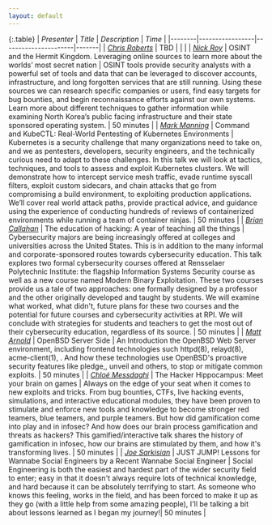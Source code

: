 ```yaml
---
layout: default
---
```


{:.table}
| *Presenter*  | *Title*     | *Description* | *Time* |
|--------|-----------------|----------------------|-------|
| [*Chris Roberts*](/speakers/#chris-roberts) | TBD | | |
| [*Nick Roy*](/speakers#nick-roy) | OSINT and the Hermit Kingdom. Leveraging online sources to learn more about the worlds’ most secret nation | OSINT tools provide security analysts with a powerful set of tools and data that can be leveraged to discover accounts, infrastructure, and long forgotten services that are still running. Using these sources we can research specific companies or users, find easy targets for bug bounties, and begin reconnaissance efforts against our own systems. Learn more about different techniques to gather information while examining North Korea’s public facing infrastructure and their state sponsored operating system. |  50 minutes  |
| [*Mark Manning*](/speakers#mark-manning) | Command and KubeCTL: Real-World Pentesting of Kubernetes Environments |  Kubernetes is a security challenge that many organizations need to take on, and we as pentesters, developers, security engineers, and the technically curious need to adapt to these challenges. In this talk we will look at tactics, techniques, and tools to assess and exploit Kubernetes clusters. We will demonstrate how to intercept service mesh traffic, evade runtime syscall filters, exploit custom sidecars, and chain attacks that go from compromising a build environment, to exploiting production applications. We’ll cover real world attack paths, provide practical advice, and guidance using the experience of conducting hundreds of reviews of containerized environments while running a team of container ninjas. | 50 minutes | 
| [*Brian Callahan*](/speakers#brian-callahan) | The education of hacking: A year of teaching all the things | Cybersecurity majors are being increasingly offered at colleges and universities across the United States. This is in addition to the many informal and corporate-sponsored routes towards cybersecurity education. This talk explores two formal cybersecurity courses offered at Rensselaer Polytechnic Institute: the flagship Information Systems Security course as well as a new course named Modern Binary Exploitation. These two courses provide us a tale of two approaches: one formally designed by a professor and the other originally developed and taught by students. We will examine what worked, what didn't, future plans for these two courses and the potential for future courses and cybersecurity activities at RPI. We will conclude with strategies for students and teachers to get the most out of their cybersecurity education, regardless of its source. | 50 minutes |
| [*Matt Arnold*](/speakers#matt-arnold) | OpenBSD Server Side | An Introduction the OpenBSD Web Server environment, including frontend technologies such httpd(8), relayd(8), acme-client(1), . And how these technologies use OpenBSD's proactive security features like pledge,, unveil and others, to stop or mitigate common exploits. | 50 minutes |
| [*Chloé Messdaghi*](/speakers/#chloé-messdaghi) | The Hacker Hippocampus: Meet your brain on games | Always on the edge of your seat when it comes to new exploits and tricks. From bug bounties, CTFs, live hacking events, simulations, and interactive educational modules, they have been proven to stimulate and enforce new tools and knowledge to become stronger red teamers, blue teamers, and purple teamers. But how did gamification come into play and in infosec? And how does our brain process gamification and threats as hackers? This gamified/interactive talk shares the history of gamification in infosec, how our brains are stimulated by them, and how it's transforming lives. | 50 minutes | 
| [*Joe Sarkisian*](/speakers/#joe-sarkisian) | JUST JUMP! Lessons for Wannabe Social Engineers by a Recent Wannabe Social Engineer |  Social Engineering is both the easiest and hardest part of the wider security field to enter; easy in that it doesn't always require lots of technical knowledge, and hard because it can be absolutely terrifying to start. As someone who knows this feeling, works in the field, and has been forced to make it up as they go (with a little help from some amazing people), I'll be talking a bit about lessons learned as I began my journey!| 50 minutes |







